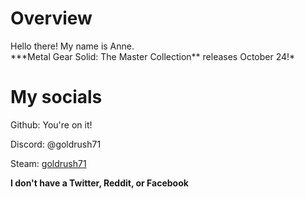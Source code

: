 # Overview
<p>
  Hello there! My name is Anne. <br>
  ***Metal Gear Solid: The Master Collection** releases October 24!* <br>
</p>


# My socials
Github: You're on it!

Discord: @goldrush71

Steam: [goldrush71](https://steamcommunity.com/id/goldrush71)

**I don't have a Twitter, Reddit, or Facebook**
